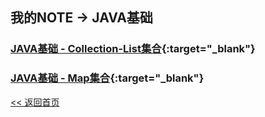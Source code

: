 
<!-- 开发笔记 - NOTE --> 

## <i class="fa fa-file-text-o" aria-hidden="true"></i>  我的NOTE -> JAVA基础

### [JAVA基础 - Collection-List集合](./Java-Collection-List.html){:target="_blank"}

### [JAVA基础 - Map集合](./Java-Map.html){:target="_blank"}


[<<  返回首页](/)








